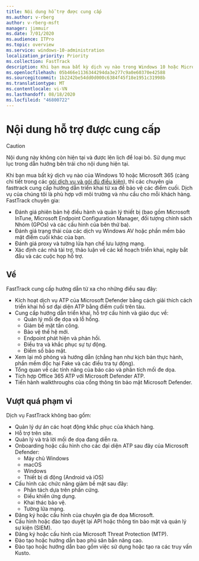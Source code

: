 ```yaml
---
title: Nội dung hỗ trợ được cung cấp
ms.author: v-rberg
author: v-rberg-msft
manager: jimmuir
ms.date: 7/01/2020
ms.audience: ITPro
ms.topic: overview
ms.service: windows-10-administration
localization_priority: Priority
ms.collection: FastTrack
description: Khi bạn mua bất kỳ dịch vụ nào trong Windows 10 hoặc Microsoft 365, các chuyên gia FastTrack đều cung cấp hướng dẫn triển khai từ xa để bảo vệ các điểm cuối. Dịch vụ của chúng tôi là phù hợp với môi trường và nhu cầu cho mỗi khách hàng.
ms.openlocfilehash: 05b466e1136344294da3e277c9a0e60370e42588
ms.sourcegitcommit: 1b2242be54dd0d000c6384f45f18e1951c31998b
ms.translationtype: MT
ms.contentlocale: vi-VN
ms.lasthandoff: 08/18/2020
ms.locfileid: "46800722"
---
```

# <a name="assistance-offered"></a>Nội dung hỗ trợ được cung cấp  

> [!CAUTION]
> Nội dung này không còn hiện tại và được lên lịch để loại bỏ. Sử dụng mục lục trong dẫn hướng bên trái cho nội dung hiện tại.

Khi bạn mua bất kỳ dịch vụ nào của Windows 10 hoặc Microsoft 365 (càng chi tiết trong các [gói dịch vụ và gói đủ điều kiện](M365-eligible-services-and-plans.md)), thì các chuyên gia fasttrack cung cấp hướng dẫn triển khai từ xa để bảo vệ các điểm cuối. Dịch vụ của chúng tôi là phù hợp với môi trường và nhu cầu cho mỗi khách hàng. FastTrack chuyên gia:
- Đánh giá phiên bản hệ điều hành và quản lý thiết bị (bao gồm Microsoft InTune, Microsoft Endpoint Configuration Manager, đối tượng chính sách Nhóm (GPOs) và các cấu hình của bên thứ ba).
- Đánh giá trạng thái của các dịch vụ Windows AV hoặc phần mềm bảo mật điểm cuối khác của bạn.
- Đánh giá proxy và tường lửa hạn chế lưu lượng mạng.
- Xác định các nhà tài trợ, thảo luận về các kế hoạch triển khai, ngày bắt đầu và các cuộc họp hỗ trợ.

## <a name="assistance"></a>Về

FastTrack cung cấp hướng dẫn từ xa cho những điều sau đây:
- Kích hoạt dịch vụ ATP của Microsoft Defender bằng cách giải thích cách triển khai hồ sơ đại diện ATP bằng điểm cuối trên tàu.
- Cung cấp hướng dẫn triển khai, hỗ trợ cấu hình và giáo dục về:
    - Quản lý mối đe dọa và lỗ hổng.
    - Giảm bề mặt tấn công.
    - Bảo vệ thế hệ mới.
    - Endpoint phát hiện và phản hồi.
    - Điều tra và khắc phục sự tự động.
    - Điểm số bảo mật.
- Xem lại mô phỏng và hướng dẫn (chẳng hạn như kịch bản thực hành, phần mềm độc hại Fake và các điều tra tự động).
- Tổng quan về các tính năng của báo cáo và phân tích mối đe dọa.
- Tích hợp Office 365 ATP với Microsoft Defender ATP.
- Tiến hành walkthroughs của cổng thông tin bảo mật Microsoft Defender.

## <a name="out-of-scope"></a>Vượt quá phạm vi

Dịch vụ FastTrack không bao gồm:
- Quản lý dự án các hoạt động khắc phục của khách hàng.
- Hỗ trợ trên site.
- Quản lý và trả lời mối đe dọa đang diễn ra.
- Onboarding hoặc cấu hình cho các đại diện ATP sau đây của Microsoft Defender:
   - Máy chủ Windows
   - macOS
   - Windows
   - Thiết bị di động (Android và iOS)
- Cấu hình các chức năng giảm bề mặt sau đây:
    - Phân tách dựa trên phần cứng.
    - Điều khiển ứng dụng.
    - Khai thác bảo vệ.
    - Tường lửa mạng.
- Đăng ký hoặc cấu hình của chuyên gia đe dọa Microsoft.
- Cấu hình hoặc đào tạo duyệt lại API hoặc thông tin bảo mật và quản lý sự kiện (SIEM).
- Đăng ký hoặc cấu hình của Microsoft Threat Protection (MTP).
- Đào tạo hoặc hướng dẫn bao phủ săn bắn nâng cao.
- Đào tạo hoặc hướng dẫn bao gồm việc sử dụng hoặc tạo ra các truy vấn Kusto.
